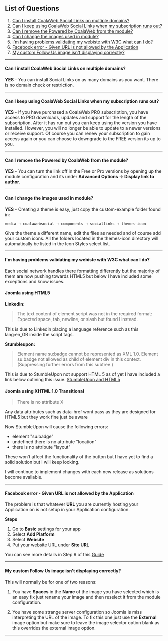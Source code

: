 ## List of Questions
1.  [Can I install CoalaWeb Social Links on multiple domains?](#q1)
2.  [Can I keep using CoalaWeb Social Links when my subscription runs out?](#q2)
3.  [Can I remove the Powered by CoalaWeb from the module?](#q3)
4.  [Can I change the images used in module?](#q4)
5.  [I'm having problems validating my webiste with W3C what can I do?](#q5)
6.  [Facebook error - Given URL is not allowed by the Application](#q6)
7.  [My custom Follow Us image isn't displaying correctly?](#q7)

***

#### <a name="q1"></a>Can I install CoalaWeb Social Links on multiple domains?

**YES** - You can install Social Links on as many domains as you want. There is no domain check or restriction.

***

#### <a name="q2"></a>Can I keep using CoalaWeb Social Links when my subscription runs out?

**YES** - If you have purchased a CoalaWeb PRO subscription, you have access to PRO downloads, updates and support for the length of the subscription. After it has run out you can keep using the version you have installed. However, you will no longer be able to update to a newer versions or receive support. Of course you can renew your subscription to gain access again or you can choose to downgrade to the FREE version its up to you.

***

#### <a name="q3"></a>Can I remove the Powered by CoalaWeb from the module?

**YES** - You can turn the link off in the Free or Pro versions by opening up the module configuration and its under **Advanced Options -> Display link to author**.

***

#### <a name="q4"></a>Can I change the images used in module?

**YES** - Creating a theme is easy, just copy the custom-example folder found in:

    media → coalawebsocial → components → sociallinks → themes-icon

Give the theme a different name, edit the files as needed and of course add your custom icons. All the folders located in the themes-icon directory will automatically be listed in the Icon Styles select list.

***

#### <a name="q5"></a>I'm having problems validating my webiste with W3C what can I do?

Each social network handles there formatting differently but the majority of them are now pushing towards HTML5 but below I have included some exceptions and know issues.

#### Joomla using HTML5

**Linkedin:**

> The text content of element script was not in the required format: Expected space, tab, newline, or slash but found l instead.

This is due to Linkedin placing a language reference such as this lang:en_GB inside the script tags.

**Stumbleupon:**

> Element name su:badge cannot be represented as XML 1.0. Element su:badge not allowed as child of element div in this context. (Suppressing further errors from this subtree.)

This is due to StumbleUpon not support HTML 5 as of yet I have included a link below outining this issue.
[StumbleUpon and HTML5](https://getsatisfaction.com/stumbleupon_help_center/topics/stumbleupon_button_does_not_validate_for_html5_w3c)

#### Joomla using XHTML 1.0 Transitional

> There is no attribute X

Any data attributes such as data-href wont pass as they are designed for HTML5 but they work fine just be aware

Now StumbleUpon will cause the following errors:

*   element "su:badge"
*   undefined there is no attribute "location"
*   there is no attribute "layout"

These won’t affect the functionality of the button but I have yet to find a solid solution but I will keep looking.

<div class="uk-alert" markdown="1">I will continue to implement changes with each new release as solutions become available.</div>

***

#### <a name="q6"></a>Facebook error - Given URL is not allowed by the Application

The problem is that whatever **URL** you are currently hosting your Application on is not setup in your Application configuration.

**Steps**

1.  Go to **Basic** settings for your app
2.  Select **Add Platform**
3.  Select **Website**
4.  Put your website URL under **Site URL**

You can see more details in Step 9 of this [Guide](http://coalaweb.com/support/documentation/item/create-facebook-application)

***

#### <a name="q7"></a>My custom Follow Us image isn't displaying correctly?

This will normally be for one of two reasons:

1. You have **Spaces** in the **Name** of the image you have selected which is an easy fix just rename your image and then reselect it from the module configuration.

2. You have some strange server configuration so Joomla is miss interpreting the URL of the image. To fix this one just use the **External** image option but make sure to leave the image selector option blank as this overrides the external image option.

***